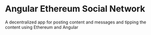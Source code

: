 # Angular Ethereum Social Network

A decentralized app for posting content and messages and tipping the content using Ethereum and Angular
